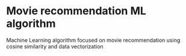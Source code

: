 # Movie recommendation ML algorithm
Machine Learning algorithm focused on movie recommendation using cosine similarity and data vectorization
